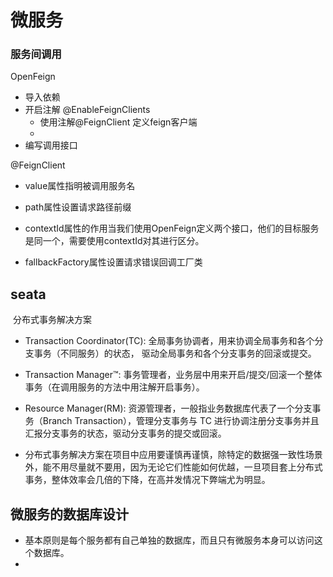 # 微服务

### 服务间调用

OpenFeign

* 导入依赖
* 开启注解 @EnableFeignClients
  * 使用注解@FeignClient 定义feign客户端 
  * 
* 编写调用接口

@FeignClient

* value属性指明被调用服务名

* path属性设置请求路径前缀

* contextId属性的作用当我们使用OpenFeign定义两个接口，他们的目标服务是同一个，需要使用contextId对其进行区分。
* fallbackFactory属性设置请求错误回调工厂类

## seata

​		分布式事务解决方案

* Transaction Coordinator(TC):  全局事务协调者，用来协调全局事务和各个分支事务（不同服务）的状态， 驱动全局事务和各个分支事务的回滚或提交。

* Transaction Manager™:  事务管理者，业务层中用来开启/提交/回滚一个整体事务（在调用服务的方法中用注解开启事务）。

* Resource Manager(RM):  资源管理者，一般指业务数据库代表了一个分支事务（Branch Transaction），管理分支事务与 TC 进行协调注册分支事务并且汇报分支事务的状态，驱动分支事务的提交或回滚。

* 分布式事务解决方案在项目中应用要谨慎再谨慎，除特定的数据强一致性场景外，能不用尽量就不要用，因为无论它们性能如何优越，一旦项目套上分布式事务，整体效率会几倍的下降，在高并发情况下弊端尤为明显。

## 微服务的数据库设计

* 基本原则是每个服务都有自己单独的数据库，而且只有微服务本身可以访问这个数据库。
* 
